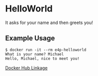# HelloWorld

It asks for your name and then greets you!

Example Usage
---

```
$ docker run -it --rm e4p-helloworld
What is your name? Michael
Hello, Michael, nice to meet you!
```

[Docker Hub Linkage](https://img.shields.io/docker/stars/sudomilk/e4p-helloworld.svg)
